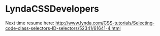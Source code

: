 # LyndaCSSDevelopers

Next time resume here:
http://www.lynda.com/CSS-tutorials/Selecting-code-class-selectors-ID-selectors/52341/61641-4.html
